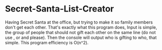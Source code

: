 # Secret-Santa-List-Creator
Having Secret Santa at the office, but trying to make it so family members don't get each other. That's exactly what this program does, Input is simple, the group of people that should not gift each other on the same line (do not use , or and please). Then the console will output who is gifting to who, that simple. This program efficiency is O(n^2).
